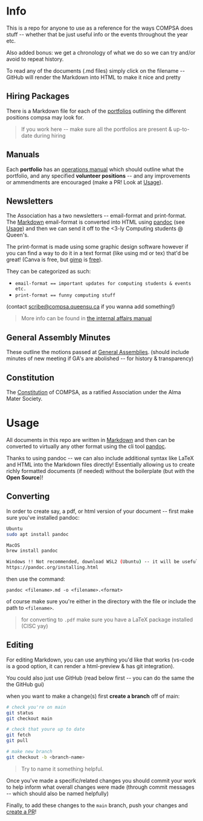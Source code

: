 # Info

This is a repo for anyone to use as a reference for the ways COMPSA
does stuff -- whether that be just useful info or the events throughout the
year etc.

Also added bonus: we get a chronology of what we do so we can try and/or avoid
to repeat history.

To read any of the documents (.md files) simply click on the filename -- GitHub
will render the Markdown into HTML to make it nice and pretty

## Hiring Packages

There is a Markdown file for each of the [portfolios](hiring-packages)
outlining the different positions compsa may look for.

> If you work here -- make sure all the portfolios are present & up-to-date
> during hiring

## Manuals

Each **portfolio** has an [operations manual](operation-manuals)
which should outline what the portfolio, and any specified **volunteer positions** --
and any improvements or ammendments are encouraged (make a PR! Look at
[Usage](#Usage)).

## Newsletters

The Association has a two newsletters -- email-format and print-format. The
[Markdown](https://www.markdownguide.org/cheat-sheet/) email-format is
converted into HTML using [pandoc](https://pandoc.org) (see [Usage](#Usage)) and then we can send it
off to the <3-ly Computing students @ Queen's.

The print-format is made using some graphic design software however if you can
find a way to do it in a text format (like using md or tex) that'd be great!
(Canva is free, but [gimp](https://www.gimp.org) is
[free](https://youtu.be/9sJUDx7iEJw?t=17)).

They can be categorized as such:

- `email-format == important updates for computing students & events etc.`
- `print-format == funny computing stuff` 

(contact scribe@compsa.queensu.ca if you wanna add something!)

> More info can be found in [the internal affairs manual](operation-manuals/internal.md#Newsletters) 

## General Assembly Minutes

These outline the motions passed at [General Assemblies](ga-minutes). (should
include minutes of new meeting if GA's are abolished -- for history & transparency)

## Constitution

The [Constitution](constitution/constitution.md) of COMPSA, as a ratified Association under the Alma Mater
Society.

# Usage

All documents in this repo are written in
[Markdown](https://www.markdownguide.org/cheat-sheet/) and then can be
converted to virtually any other format using the cli tool
[pandoc](https://pandoc.org).

Thanks to using pandoc -- we can also include additional syntax like LaTeX and
HTML into the Markdown files directly! Essentially allowing us to create richly
formatted documents (if needed) without the boilerplate (but *with* the **Open Source**)!

## Converting

In order to create say, a pdf, or html version of your document -- first make
sure you've installed pandoc:

```bash
Ubuntu 
sudo apt install pandoc

MacOS
brew install pandoc

Windows !! Not recommended, download WSL2 (Ubuntu) -- it will be useful beyond this
https://pandoc.org/installing.html
```

then use the command:

```
pandoc <filename>.md -o <filename>.<format>
```

of course make sure you're either in the directory with the file or include the
path to `<filename>`.

> for converting to `.pdf` make sure you have a LaTeX package installed (CISC
> yay)


## Editing

For editing Markdown, you can use anything you'd like that works (vs-code is a
good option, it can render a html-preview & has git integration). 

You could also just use GitHub (read below first -- you can do the same the the
GitHub gui)

when you want to make a change(s) first **create a branch** off of main:

```bash
# check you're on main
git status
git checkout main

# check that youre up to date
git fetch
git pull

# make new branch
git checkout -b <branch-name>
```

> Try to name it something helpful.

Once you've made a specific/related changes you should commit your work to help
inform what overall changes were made (through commit messages -- which should
also be named helpfully)

Finally, to add these changes to the `main` branch, push your changes and
[create a PR](https://github.com/Queen-s-COMPSA/Constitution/pulls)!

